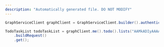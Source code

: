```yaml
---
description: "Automatically generated file. DO NOT MODIFY"
---
```

<!-- markdownlint-disable MD041 -->

```java
GraphServiceClient graphClient = GraphServiceClient.builder().authenticationProvider( authProvider ).buildClient();

TodoTaskList todoTaskList = graphClient.me().todo().lists("AAMkADIyAAAAABrJAAA=")
    .buildRequest()
    .get();
```
